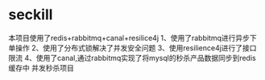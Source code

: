 # seckill
本项目使用了redis+rabbitmq+canal+resilice4j
1、使用了rabbitmq进行异步下单操作
2、使用了分布式锁解决了并发安全问题
3、使用resilience4j进行了接口限流
4、使用了canal,通过rabbitmq实现了将mysql的秒杀产品数据同步到redis缓存中
并发秒杀项目
